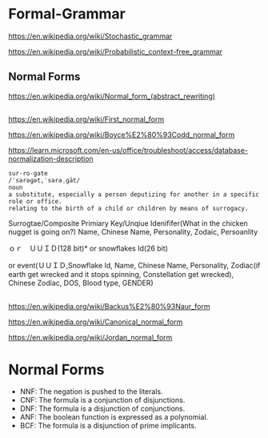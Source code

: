# Formal-Grammar

https://en.wikipedia.org/wiki/Stochastic_grammar

https://en.wikipedia.org/wiki/Probabilistic_context-free_grammar



## Normal Forms

https://en.wikipedia.org/wiki/Normal_form_(abstract_rewriting)

##

https://en.wikipedia.org/wiki/First_normal_form

https://en.wikipedia.org/wiki/Boyce%E2%80%93Codd_normal_form

https://learn.microsoft.com/en-us/office/troubleshoot/access/database-normalization-description

```english
sur·ro·gate
/ˈsərəɡət,ˈsərəˌɡāt/
noun
a substitute, especially a person deputizing for another in a specific role or office.
relating to the birth of a child or children by means of surrogacy.
````

Surrogtae/Composite Primiary Key/Unqiue Idenififer(What in the chicken nugget is going on?)
Name, Chinese Name, Personality, Zodaic, Persoanlity

ｏｒ　ＵＵＩＤ(128 bit)*
or snowflakes Id(26 bit)

or event(ＵＵＩＤ,Snowflake Id, Name, Chinese Name, Personality, Zodiac(if earth get wrecked and it stops spinning, Constellation get wrecked), Chinese Zodiac, DOS, Blood type, GENDER)



##

https://en.wikipedia.org/wiki/Backus%E2%80%93Naur_form

https://en.wikipedia.org/wiki/Canonical_normal_form

https://en.wikipedia.org/wiki/Jordan_normal_form

# Normal Forms

- NNF: The negation is pushed to the literals.
- CNF: The formula is a conjunction of disjunctions.
- DNF: The formula is a disjunction of conjunctions.
- ANF: The boolean function is expressed as a polynomial.
- BCF: The formula is a disjunction of prime implicants.
